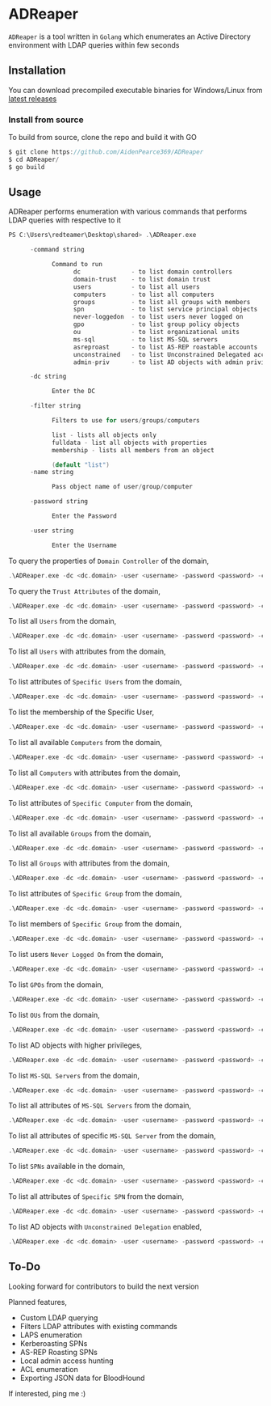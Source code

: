 # ADReaper

```ADReaper``` is a tool written in ```Golang``` which enumerates an Active Directory environment with LDAP queries within few seconds

## Installation 

You can download precompiled executable binaries for Windows/Linux from [latest releases](https://github.com/AidenPearce369/ADReaper/releases/tag/ADReaper)

### Install from source

To build from source, clone the repo and build it with GO

```c
$ git clone https://github.com/AidenPearce369/ADReaper
$ cd ADReaper/
$ go build
```

## Usage

ADReaper performs enumeration with various commands that performs LDAP queries with respective to it

```c
PS C:\Users\redteamer\Desktop\shared> .\ADReaper.exe

      -command string

            Command to run
                  dc              - to list domain controllers
                  domain-trust    - to list domain trust
                  users           - to list all users
                  computers       - to list all computers
                  groups          - to list all groups with members
                  spn             - to list service principal objects
                  never-loggedon  - to list users never logged on
                  gpo             - to list group policy objects
                  ou              - to list organizational units
                  ms-sql          - to list MS-SQL servers
                  asreproast      - to list AS-REP roastable accounts
                  unconstrained   - to list Unconstrained Delegated accounts
                  admin-priv      - to list AD objects with admin privilege

      -dc string

            Enter the DC

      -filter string

            Filters to use for users/groups/computers

            list - lists all objects only
            fulldata - list all objects with properties
            membership - lists all members from an object

            (default "list")
      -name string

            Pass object name of user/group/computer

      -password string

            Enter the Password

      -user string

            Enter the Username
```

To query the properties of ```Domain Controller``` of the domain,

```c
.\ADReaper.exe -dc <dc.domain> -user <username> -password <password> -command dc
```

To query the ```Trust Attributes``` of the domain,

```c
.\ADReaper.exe -dc <dc.domain> -user <username> -password <password> -command domain-trust
```

To list all ```Users``` from the domain,

```c
.\ADReaper.exe -dc <dc.domain> -user <username> -password <password> -command users
```

To list all ```Users``` with attributes from the domain,

```c
.\ADReaper.exe -dc <dc.domain> -user <username> -password <password> -command users -filter full-data
```

To list attributes of ```Specific Users``` from the domain,

```c
.\ADReaper.exe -dc <dc.domain> -user <username> -password <password> -command users -name <user>
```

To list the membership of the Specific User,

```c
.\ADReaper.exe -dc <dc.domain> -user <username> -password <password> -command users -name <user> -filter membership
```

To list all available ```Computers``` from the domain,

```c
.\ADReaper.exe -dc <dc.domain> -user <username> -password <password> -command computers
```

To list all ```Computers``` with attributes from the domain,

```c
.\ADReaper.exe -dc <dc.domain> -user <username> -password <password> -command computers -filter full-data
```

To list attributes of ```Specific Computer``` from the domain,

```c
.\ADReaper.exe -dc <dc.domain> -user <username> -password <password> -command computers -name <computer name>
```

To list all available ```Groups``` from the domain,

```c
.\ADReaper.exe -dc <dc.domain> -user <username> -password <password> -command groups
```

To list all ```Groups``` with attributes from the domain,

```c
.\ADReaper.exe -dc <dc.domain> -user <username> -password <password> -command groups -filter full-data
```

To list attributes of ```Specific Group``` from the domain,

```c
.\ADReaper.exe -dc <dc.domain> -user <username> -password <password> -command groups -name <group name>
```

To list members of ```Specific Group``` from the domain,

```c
.\ADReaper.exe -dc <dc.domain> -user <username> -password <password> -command groups -name <group name> -filter membership
```

To list users ```Never Logged On``` from the domain,

```c
.\ADReaper.exe -dc <dc.domain> -user <username> -password <password> -command never-loggedon
```

To list ```GPOs``` from the domain,

```c
.\ADReaper.exe -dc <dc.domain> -user <username> -password <password> -command gpo
```

To list ```OUs``` from the domain,

```c
.\ADReaper.exe -dc <dc.domain> -user <username> -password <password> -command ou
```

To list AD objects with higher privileges,

```c
.\ADReaper.exe -dc <dc.domain> -user <username> -password <password> -command admin-priv
```

To list ```MS-SQL Servers``` from the domain,

```c
.\ADReaper.exe -dc <dc.domain> -user <username> -password <password> -command ms-sql
```

To list all attributes of ```MS-SQL Servers``` from the domain,

```c
.\ADReaper.exe -dc <dc.domain> -user <username> -password <password> -command ms-sql -filter full-data
```

To list all attributes of specific ```MS-SQL Server``` from the domain,

```c
.\ADReaper.exe -dc <dc.domain> -user <username> -password <password> -command ms-sql -name <computer name> 
```

To list ```SPNs``` available in the domain,

```c
.\ADReaper.exe -dc <dc.domain> -user <username> -password <password> -command spn
```

To list all attributes of ```Specific SPN``` from the domain,

```c
.\ADReaper.exe -dc <dc.domain> -user <username> -password <password> -command spn -name <sam of spn>
```

To list AD objects with ```Unconstrained Delegation``` enabled,

```c
.\ADReaper.exe -dc <dc.domain> -user <username> -password <password> -command unconstrained 
```

## To-Do

Looking forward for contributors to build the next version

Planned features,
- Custom LDAP querying
- Filters LDAP attributes with existing commands
- LAPS enumeration
- Kerberoasting SPNs
- AS-REP Roasting SPNs
- Local admin access hunting
- ACL enumeration
- Exporting JSON data for BloodHound

If interested, ping me :)


